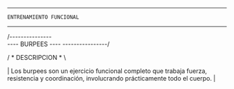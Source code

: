 -------------------------------
    ENTRENAMIENTO FUNCIONAL
-------------------------------

/---------------\
---- BURPEES ----
\----------------/

/ * DESCRIPCION * \

| Los burpees son un ejercicio funcional completo que trabaja fuerza, resistencia y coordinación, involucrando prácticamente todo el cuerpo. |
